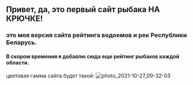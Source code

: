 ##  Привет, да, это первый сайт рыбака НА КРЮЧКЕ!
###  это моя версия сайта рейтинга водоемов и рек Республики Беларусь.
#### В скором времения я добавлю сюда еще рейтинг рыбаков каждой области.

цветовая гамма сайта будет такой:
![photo_2021-10-27_09-32-03](https://user-images.githubusercontent.com/81379187/139012286-d58ee74f-a808-4387-a3cb-683aac895883.jpg)
